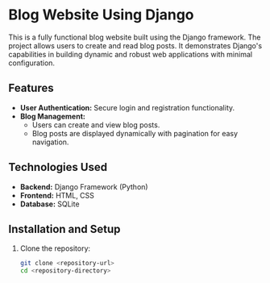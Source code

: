 # Blog Website Using Django

This is a fully functional blog website built using the Django framework. The project allows users to create and read blog posts. It demonstrates Django's capabilities in building dynamic and robust web applications with minimal configuration.

## Features
- **User Authentication:** Secure login and registration functionality.
- **Blog Management:**
  - Users can create and view blog posts.
  - Blog posts are displayed dynamically with pagination for easy navigation.

## Technologies Used
- **Backend:** Django Framework (Python)
- **Frontend:** HTML, CSS
- **Database:** SQLite

## Installation and Setup
1. Clone the repository:
   ```bash
   git clone <repository-url>
   cd <repository-directory>
